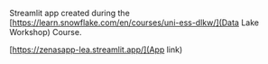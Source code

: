 Streamlit app created during the [https://learn.snowflake.com/en/courses/uni-ess-dlkw/](Data Lake Workshop) Course.

[https://zenasapp-lea.streamlit.app/](App link)

